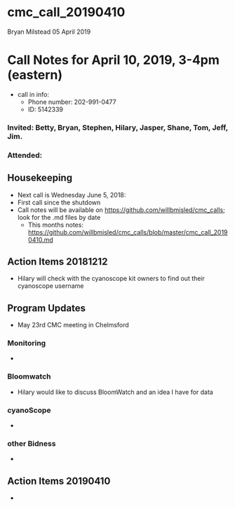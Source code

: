 cmc\_call\_20190410
================
Bryan Milstead
05 April 2019

Call Notes for April 10, 2019, 3-4pm (eastern)
==============================================

-   call in info:
    -   Phone number: 202-991-0477
    -   ID: 5142339

### Invited: Betty, Bryan, Stephen, Hilary, Jasper, Shane, Tom, Jeff, Jim.

### Attended:

Housekeeping
------------

-   Next call is Wednesday June 5, 2018:
-   First call since the shutdown
-   Call notes will be available on <https://github.com/willbmisled/cmc_calls>; look for the .md files by date
    -   This months notes: <https://github.com/willbmisled/cmc_calls/blob/master/cmc_call_20190410.md>

Action Items 20181212
---------------------

-   Hilary will check with the cyanoscope kit owners to find out their cyanoscope username

Program Updates
---------------

-   May 23rd CMC meeting in Chelmsford

### Monitoring

-   

### Bloomwatch

-   Hilary would like to discuss BloomWatch and an idea I have for data

### cyanoScope

-   

### other Bidness

-   

Action Items 20190410
---------------------

-
